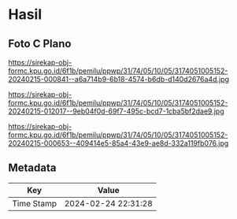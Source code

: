 # Hasil

## Foto C Plano

https://sirekap-obj-formc.kpu.go.id/6f1b/pemilu/ppwp/31/74/05/10/05/3174051005152-20240215-000841--a6a714b9-6b18-4574-b6db-d140d2676a4d.jpg

https://sirekap-obj-formc.kpu.go.id/6f1b/pemilu/ppwp/31/74/05/10/05/3174051005152-20240215-012017--9eb04f0d-69f7-495c-bcd7-1cba5bf2dae9.jpg

https://sirekap-obj-formc.kpu.go.id/6f1b/pemilu/ppwp/31/74/05/10/05/3174051005152-20240215-000653--409414e5-85a4-43e9-ae8d-332a119fb076.jpg


## Metadata

| Key        | Value               |
| ---------- | ------------------- |
| Time Stamp | 2024-02-24 22:31:28 |



